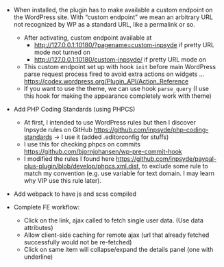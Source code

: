 - When installed, the plugin has to make available a custom endpoint on the WordPress site. With “custom endpoint” we mean an arbitrary URL not recognized by WP as a standard URL, like a permalink or so.
  - After activating, custom endpoint available at
    - http://127.0.0.1:10180/?pagename=custom-inpsyde if pretty URL mode not turned on
    - http://127.0.0.1:10180/custom-inpsyde/ if pretty URL mode on
  - This custom endpoint set up with hook `init` before main WordPress parse request process fired to avoid extra actions on widgets ... https://codex.wordpress.org/Plugin_API/Action_Reference
  - If you want to use the theme, we can use hook `parse_query` (I use this hook for making the appearance completely work with theme)

- Add PHP Coding Standards (using PHPCS)
  - At first, I intended to use WordPress rules but then I discover Inpsyde rules on GitHub https://github.com/inpsyde/php-coding-standards -> I use it (added .editorconfig for stuffs)
  - I use this for checking phpcs on commits https://github.com/bjornjohansen/wp-pre-commit-hook
  - I modified the rules I found here https://github.com/inpsyde/paypal-plus-plugin/blob/develop/phpcs.xml.dist, to exclude some rule to match my convention (e.g. use variable for text domain. I may learn why VIP use this rule later).
  
- Add webpack to have js and scss compiled
- Complete FE workflow:
  - Click on the link, ajax called to fetch single user data. (Use data attributes)
  - Allow client-side caching for remote ajax (url that already fetched successfully would not be re-fetched)
  - Click on same item will collapse/expand the details panel (one with underline)
